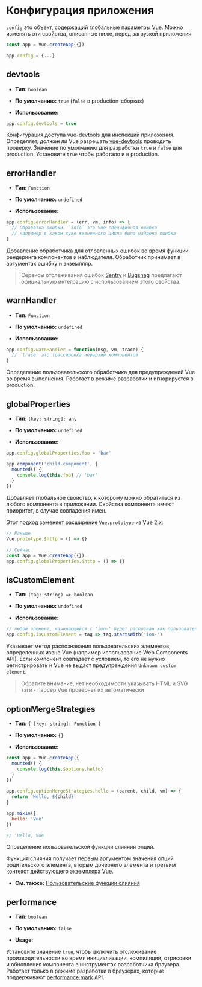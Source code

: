 # Конфигурация приложения

`config` это объект, содержащий глобальные параметры Vue. Можно изменять эти свойства, описанные ниже, перед загрузкой приложения:

```js
const app = Vue.createApp({})

app.config = {...}
```

## devtools

- **Тип:** `boolean`

- **По умолчанию:** `true` (`false` в production-сборках)

- **Использование:**

```js
app.config.devtools = true
```

Конфигурация доступа vue-devtools для инспекций приложения. Определяет, должен ли Vue разрешать [vue-devtools](https://github.com/vuejs/vue-devtools) проводить проверку. Значение по умолчанию для разработки `true` и `false` для production. Установите `true` чтобы работало и в production.

## errorHandler

- **Тип:** `Function`

- **По умолчанию:** `undefined`

- **Использование:**

```js
app.config.errorHandler = (err, vm, info) => {
  // Обработка ошибки. `info` это Vue-специфичная ошибка
  // например в каком хуке жизненного цикла была найдена ошибка
}
```

Добавление обработчика для отловленных ошибок во время функции рендеринга компонентов и наблюдателя. Обработчик принимает в аргументах ошибку и экземпляр.  

> Сервисы отслеживания ошибок [Sentry](https://sentry.io/for/vue/) и [Bugsnag](https://docs.bugsnag.com/platforms/browsers/vue/) предлагают официальную интеграцию с использованием этого свойства.

## warnHandler

- **Тип:** `Function`

- **По умолчанию:** `undefined`

- **Использование:**

```js
app.config.warnHandler = function(msg, vm, trace) {
  // `trace` это трассировка иерархии компонентов
}
```

Определение пользовательского обработчика для предупреждений Vue во время выполнения. Работает в режиме разработки и игнорируется в production.

## globalProperties

- **Тип:** `[key: string]: any`

- **По умолчанию:** `undefined`

- **Использование:**

```js
app.config.globalProperties.foo = 'bar'

app.component('child-component', {
  mounted() {
    console.log(this.foo) // 'bar'
  }
})
```

Добавляет глобальное свойство, к которому можно обратиться из любого компонента в приложении.
Свойства компонента имеют приоритет, в случае совпадения имен.

Этот подход заменяет расширение `Vue.prototype` из Vue 2.x:

```js
// Раньше
Vue.prototype.$http = () => {}

// Сейчас
const app = Vue.createApp({})
app.config.globalProperties.$http = () => {}
```

## isCustomElement

- **Тип:** `(tag: string) => boolean`

- **По умолчанию:** `undefined`

- **Использование:**

```js
// любой элемент, начинающийся с 'ion-' будет распознан как пользовательский
app.config.isCustomElement = tag => tag.startsWith('ion-')
```

Указывает метод распознавания пользовательских элементов, определенных извне Vue (например использование Web Components API). Если компонент совпадает с условием, то его не нужно регистрировать и Vue не выдаст предупреждения `Unknown custom element`.

> Обратите внимание, нет необходимости указывать HTML и SVG тэги - парсер Vue проверяет их автоматически

## optionMergeStrategies

- **Тип:** `{ [key: string]: Function }`

- **По умолчанию:** `{}`

- **Использование:**

```js
const app = Vue.createApp({
  mounted() {
    console.log(this.$options.hello)
  }
})

app.config.optionMergeStrategies.hello = (parent, child, vm) => {
  return `Hello, ${child}`
}

app.mixin({
  hello: 'Vue'
})

// 'Hello, Vue
```

Определение пользовательской функции слияния опций.

Функция слияния получает первым аргументом значения опций родительского элемента, вторым дочернего элемента
и третьим контекст действующего экземпляра Vue.

- **См. также:** [Пользовательские функции слияния](../guide/mixins.md#custom-option-merge-strategies)

## performance

- **Тип:** `boolean`

- **По умолчанию:** `false`

- **Usage**:

Установите значение `true`, чтобы включить отслеживание производительности во время инициализации, компиляции, отрисовки и обновления компонента в инструментах разработчика браузера. Работает только в режиме разработки в браузерах, которые поддерживают [performance.mark](https://developer.mozilla.org/en-US/docs/Web/API/Performance/mark) API.

